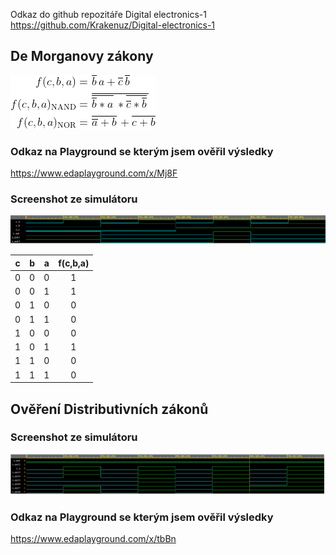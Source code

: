 Odkaz do github repozitáře Digital electronics-1
https://github.com/Krakenuz/Digital-electronics-1

## De Morganovy zákony

![Logic function](Images/equations.png)

### Odkaz na Playground se kterým jsem ověřil výsledky
https://www.edaplayground.com/x/Mj8F
### Screenshot ze simulátoru
![Logic function](Images/simulator.PNG)

| **c** | **b** |**a** | **f(c,b,a)** |
| :-: | :-: | :-: | :-: |
| 0 | 0 | 0 | 1 |
| 0 | 0 | 1 | 1 |
| 0 | 1 | 0 | 0 |
| 0 | 1 | 1 | 0 |
| 1 | 0 | 0 | 0 |
| 1 | 0 | 1 | 1 |
| 1 | 1 | 0 | 0 |
| 1 | 1 | 1 | 0 |


## Ověření Distributivních zákonů

### Screenshot ze simulátoru
![Logic function](Images/simulator2.PNG)

### Odkaz na Playground se kterým jsem ověřil výsledky
https://www.edaplayground.com/x/tbBn
